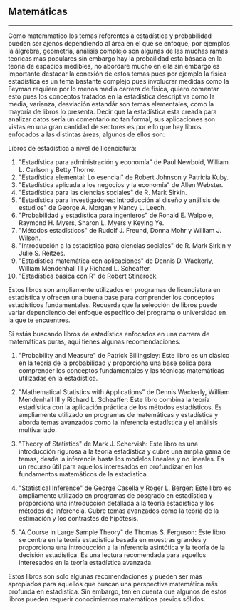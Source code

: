 ## Matemáticas
----------------

Como matemmatico los temas referentes a estadística y probabilidad pueden ser ajenos dependiendo al área en el que se enfoque, por ejemplos la álgrebra, geometría, análisis complejo son algunas de las muchas ramas teoricas más populares sin embargo hay la probailidad esta básada en la teoria de espacios medibles, no abordaré mucho en ella sin embargo es importante destacar la conexión de estos temas pues por ejemplo la fisíca estadística es un tema bastante complejo pues involucrar medidas como la Feyman requiere por lo menos media carrera de fisíca, quiero comentar esto pues los conceptos tratados en la estadística descriptiva como la media, varianza, desviación estandár son temas elementales, como la mayoría de libros lo presenta. Decir que la estadística esta creada para analizar datos sería un comentario no tan formal, sus aplicaciones son vistas en una gran cantidad de sectores es por ello que hay libros enfocados a las distintas áreas, algunos de ellos son:

Libros de estadística a nivel de licenciatura:

1. "Estadística para administración y economía" de Paul Newbold, William L. Carlson y Betty Thorne.
2. "Estadística elemental: Lo esencial" de Robert Johnson y Patricia Kuby.
3. "Estadística aplicada a los negocios y la economía" de Allen Webster.
4. "Estadística para las ciencias sociales" de R. Mark Sirkin.
5. "Estadística para investigadores: Introducción al diseño y análisis de estudios" de George A. Morgan y Nancy L. Leech.
6. "Probabilidad y estadística para ingenieros" de Ronald E. Walpole, Raymond H. Myers, Sharon L. Myers y Keying Ye.
7. "Métodos estadísticos" de Rudolf J. Freund, Donna Mohr y William J. Wilson.
8. "Introducción a la estadística para ciencias sociales" de R. Mark Sirkin y Julie S. Reitzes.
9. "Estadística matemática con aplicaciones" de Dennis D. Wackerly, William Mendenhall III y Richard L. Scheaffer.
10. "Estadística básica con R" de Robert Stinerock.

Estos libros son ampliamente utilizados en programas de licenciatura en estadística y ofrecen una buena base para comprender los conceptos estadísticos fundamentales. Recuerda que la selección de libros puede variar dependiendo del enfoque específico del programa o universidad en la que te encuentres.

Si estás buscando libros de estadística enfocados en una carrera de matemáticas puras, aquí tienes algunas recomendaciones:

1. "Probability and Measure" de Patrick Billingsley: Este libro es un clásico en la teoría de la probabilidad y proporciona una base sólida para comprender los conceptos fundamentales y las técnicas matemáticas utilizadas en la estadística.

2. "Mathematical Statistics with Applications" de Dennis Wackerly, William Mendenhall III y Richard L. Scheaffer: Este libro combina la teoría estadística con la aplicación práctica de los métodos estadísticos. Es ampliamente utilizado en programas de matemáticas y estadística y aborda temas avanzados como la inferencia estadística y el análisis multivariado.

3. "Theory of Statistics" de Mark J. Schervish: Este libro es una introducción rigurosa a la teoría estadística y cubre una amplia gama de temas, desde la inferencia hasta los modelos lineales y no lineales. Es un recurso útil para aquellos interesados en profundizar en los fundamentos matemáticos de la estadística.

4. "Statistical Inference" de George Casella y Roger L. Berger: Este libro es ampliamente utilizado en programas de posgrado en estadística y proporciona una introducción detallada a la teoría estadística y los métodos de inferencia. Cubre temas avanzados como la teoría de la estimación y los contrastes de hipótesis.

5. "A Course in Large Sample Theory" de Thomas S. Ferguson: Este libro se centra en la teoría estadística basada en muestras grandes y proporciona una introducción a la inferencia asintótica y la teoría de la decisión estadística. Es una lectura recomendada para aquellos interesados en la teoría estadística avanzada.

Estos libros son solo algunas recomendaciones y pueden ser más apropiados para aquellos que buscan una perspectiva matemática más profunda en estadística. Sin embargo, ten en cuenta que algunos de estos libros pueden requerir conocimientos matemáticos previos sólidos.


